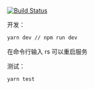 
[![Build Status](https://img.shields.io/travis/js-go/lottHelper.svg)](https://travis-ci.org/js-go/lottHelper)

开发：

```bash
yarn dev // npm run dev
```

在命令行输入 rs 可以重启服务

测试：

```bash
yarn test
```
